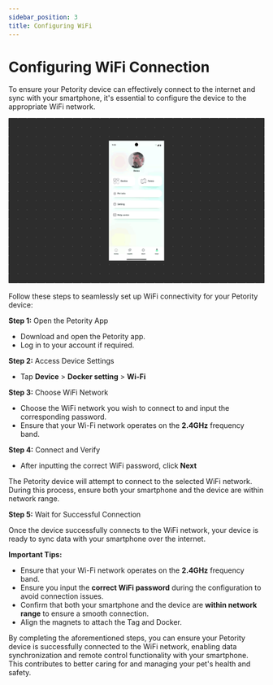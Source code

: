 ```yaml
---
sidebar_position: 3
title: Configuring WiFi
---
```


# Configuring WiFi Connection

To ensure your Petority device can effectively connect to the internet and sync with your smartphone, it's essential to configure the device to the appropriate WiFi network.

![WiFi](/img/WiFi/Configuring-wifi.gif)

Follow these steps to seamlessly set up WiFi connectivity for your Petority device:

**Step 1:** Open the Petority App

+ Download and open the Petority app.
+ Log in to your account if required.

**Step 2:** Access Device Settings

+ Tap **Device** > **Docker setting** > **Wi-Fi**

**Step 3:** Choose WiFi Network
+ Choose the WiFi network you wish to connect to and input the corresponding password.
+ Ensure that your Wi-Fi network operates on the **2.4GHz** frequency band.

**Step 4:** Connect and Verify

+ After inputting the correct WiFi password, click **Next**
  
The Petority device will attempt to connect to the selected WiFi network. During this process, ensure both your smartphone and the device are within network range.

**Step 5:** Wait for Successful Connection

Once the device successfully connects to the WiFi network, your device is ready to sync data with your smartphone over the internet.

**Important Tips:**
+ Ensure that your Wi-Fi network operates on the **2.4GHz** frequency band.
+ Ensure you input the **correct WiFi password** during the configuration to avoid connection issues.
+ Confirm that both your smartphone and the device are **within network range** to ensure a smooth connection.
+ Align the magnets to attach the Tag and Docker.

By completing the aforementioned steps, you can ensure your Petority device is successfully connected to the WiFi network, enabling data synchronization and remote control functionality with your smartphone. This contributes to better caring for and managing your pet's health and safety.
